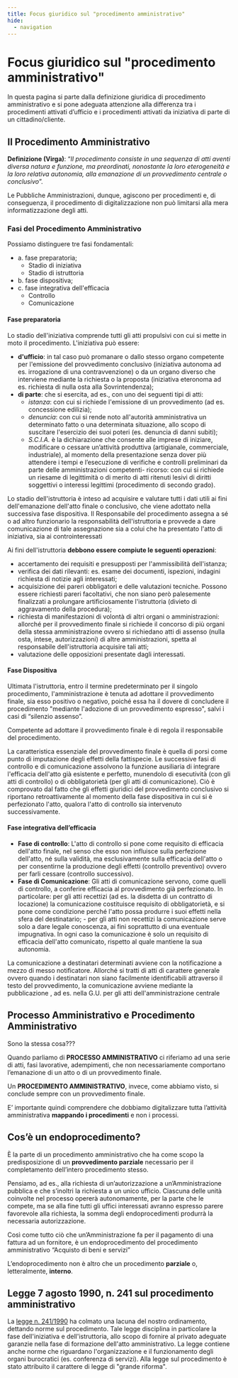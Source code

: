 ```yaml
---
title: Focus giuridico sul "procedimento amministrativo" 
hide:
  - navigation
---
```



# Focus giuridico sul "procedimento amministrativo"

In questa pagina si parte dalla definizione giuridica di procedimento amministrativo e si pone adeguata attenzione alla differenza tra i procedimenti attivati d’ufficio e i procedimenti attivati da iniziativa di parte di un cittadino/cliente. 

## Il Procedimento Amministrativo

**Definizione (Virga)**: “*Il procedimento consiste in una sequenza di atti aventi diversa natura e funzione, ma preordinati, nonostante la loro eterogeneità e la loro relativa autonomia, alla emanazione di un provvedimento centrale o conclusivo*”.

Le Pubbliche Amministrazioni, dunque, agiscono per procedimenti e, di conseguenza, il procedimento di digitalizzazione non può limitarsi alla mera informatizzazione degli atti. 

### Fasi del  Procedimento Amministrativo

Possiamo distinguere tre fasi fondamentali: 

- a. fase preparatoria; 
     - Stadio di iniziativa
     - Stadio di istruttoria
- b. fase dispositiva; 
- c. fase integrativa dell'efficacia
     - Controllo
     - Comunicazione


#### Fase preparatoria

Lo stadio dell'iniziativa comprende tutti gli atti propulsivi con cui si mette in moto il procedimento. 
L'iniziativa può essere: 

- **d'ufficio**: in tal caso può promanare o dallo stesso organo competente per l'emissione del provvedimento conclusivo (iniziativa autonoma ad es. irrogazione di una contravvenzione) o da un organo diverso che interviene mediante la richiesta o la proposta (iniziativa eteronoma ad es. richiesta di nulla osta alla Sovrintendenza); 
- **di parte**: che si esercita, ad es., con uno dei seguenti tipi di atti: 
    - *istanza*: con cui si richiede l'emissione di un provvedimento (ad es. concessione edilizia); 
    - *denuncia*: con cui si rende noto all'autorità amministrativa un determinato fatto o una determinata situazione, allo scopo di suscitare l'esercizio dei suoi poteri (es. denuncia di danni subiti); 
    - *S.C.I.A.* è la dichiarazione che consente alle imprese di iniziare, modificare o cessare un’attività produttiva (artigianale, commerciale, industriale), al momento della presentazione senza dover più attendere i tempi e l’esecuzione di verifiche e controlli preliminari da parte delle amministrazioni competenti- ricorso: con cui si richiede un riesame di legittimità o di merito di atti ritenuti lesivi di diritti soggettivi o interessi legittimi (procedimento di secondo grado).

Lo stadio dell'istruttoria è inteso ad acquisire e valutare tutti i dati utili ai fini dell'emanazione dell'atto finale o conclusivo, che viene adottato nella successiva fase dispositiva.
Il Responsabile del procedimento assegna a sé o ad altro funzionario la responsabilità dell'istruttoria e provvede a dare comunicazione di tale assegnazione sia a colui che ha presentato l'atto di iniziativa, sia ai controinteressati 

Ai fini dell'istruttoria **debbono essere compiute le seguenti operazioni**: 

- accertamento dei requisiti e presupposti per l'ammissibilità dell'istanza; 
- verifica dei dati rilevanti: es. esame dei documenti, ispezioni, indagini richiesta di notizie agli interessati; 
- acquisizione dei pareri obbligatori e delle valutazioni tecniche. Possono essere richiesti pareri facoltativi, che non siano però palesemente finalizzati a prolungare artificiosamente l'istruttoria (divieto di aggravamento della procedura); 
- richiesta di manifestazioni di volontà di altri organi o amministrazioni: allorché per il provvedimento finale si richiede il concorso di più organi della stessa amministrazione ovvero si richiedano atti di assenso (nulla osta, intese, autorizzazioni) di altre amministrazioni, spetta al responsabile dell'istruttoria acquisire tali atti; 
- valutazione delle opposizioni presentate dagli interessati.

#### Fase Dispositiva

Ultimata l'istruttoria, entro il termine predeterminato per il singolo procedimento, l'amministrazione è tenuta ad adottare il provvedimento finale, sia esso positivo o negativo, poiché essa ha il dovere di concludere il procedimento "mediante l'adozione di un provvedimento espresso", salvi i casi di “silenzio assenso”.

Competente ad adottare il provvedimento finale è di regola il responsabile del procedimento. 

La caratteristica essenziale del provvedimento finale è quella di porsi come punto di imputazione degli effetti della fattispecie. Le successive fasi di controllo e di comunicazione assolvono la funzione ausiliaria di integrare l'efficacia dell'atto già esistente e perfetto, munendolo di esecutività (con gli atti di controllo) o di obbligatorietà (per gli atti di comunicazione). Ciò è comprovato dal fatto che gli effetti giuridici del provvedimento conclusivo si riportano retroattivamente al momento della fase dispositiva in cui si è perfezionato l'atto, qualora l'atto di controllo sia intervenuto successivamente.

#### Fase integrativa dell’efficacia

- **Fase di controllo**: L'atto di controllo si pone come requisito di efficacia dell'atto finale, nel senso che esso non influisce sulla perfezione dell'atto, né sulla validità, ma esclusivamente sulla efficacia dell'atto o per consentirne la produzione degli effetti (controllo preventivo) ovvero per farli cessare (controllo successivo). 
- **Fase di Comunicazione**: Gli atti di comunicazione servono, come quelli di controllo, a conferire efficacia al provvedimento già perfezionato. In particolare: per gli atti recettizi (ad es. la disdetta di un contratto di locazione) la comunicazione costituisce requisito di obbligatorietà, e si pone come condizione perché l'atto possa produrre i suoi effetti nella sfera del destinatario; - per gli atti non recettizi la comunicazione serve solo a dare legale conoscenza, ai fini soprattutto di una eventuale impugnativa. In ogni caso la comunicazione è solo un requisito di efficacia dell'atto comunicato, rispetto al quale mantiene la sua autonomia.
   
La comunicazione a destinatari determinati avviene con la notificazione a mezzo di messo notificatore. Allorché si tratti di atti di carattere generale ovvero quando i destinatari non siano facilmente identificabili attraverso il testo del provvedimento, la comunicazione avviene mediante la pubblicazione , ad es. nella G.U. per gli atti dell'amministrazione centrale


## Processo Amministrativo e Procedimento Amministrativo

Sono la stessa cosa???

Quando parliamo di **PROCESSO AMMINISTRATIVO** ci riferiamo ad una serie di atti, fasi lavorative, adempimenti, che non necessariamente comportano l’emanazione di un atto o di un provvedimento finale.

Un **PROCEDIMENTO AMMINISTRATIVO**, invece, come abbiamo visto, si conclude sempre con un provvedimento finale.

E’ importante quindi comprendere che dobbiamo digitalizzare tutta l’attività amministrativa **mappando i procedimenti** e non i processi.


## Cos’è un endoprocedimento?

È la parte di un procedimento amministrativo che ha come scopo la predisposizione di un **provvedimento parziale** necessario per il completamento dell’intero procedimento stesso.

Pensiamo, ad es., alla richiesta di un’autorizzazione a un’Amministrazione pubblica e che s’inoltri la richiesta a un unico ufficio. Ciascuna delle unità coinvolte nel processo opererà autonomamente, per la parte che le compete, ma se alla fine tutti gli uffici interessati avranno espresso parere favorevole alla richiesta, la somma degli endoprocedimenti produrrà la necessaria autorizzazione. 

Così come tutto ciò che un’Amministrazione fa per il pagamento di una fattura ad un fornitore, è un endoprocedimento del procedimento amministrativo “Acquisto di beni e servizi”

L’endoprocedimento non è altro che un procedimento **parziale** o, letteralmente, **interno**.


## Legge 7 agosto 1990, n. 241 sul procedimento amministrativo
La [legge n. 241/1990](https://www.normattiva.it/uri-res/N2Ls?urn:nir:stato:legge:1990-08-07;241!vig=) ha colmato una lacuna del nostro ordinamento, dettando norme sul procedimento. Tale legge disciplina in particolare la fase dell'iniziativa e dell'istruttoria, allo scopo di fornire al privato adeguate garanzie nella fase di formazione dell'atto amministrativo. La legge contiene anche norme che riguardano l'organizzazione e il funzionamento degli organi burocratici (es. conferenza di servizi). Alla legge sul procedimento è stato attribuito il carattere di legge di "grande riforma".
